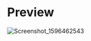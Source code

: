 # Preview
![Screenshot_1596462543](https://user-images.githubusercontent.com/61090829/89189876-44067d80-d5be-11ea-820b-19b9820ae0a2.png)
